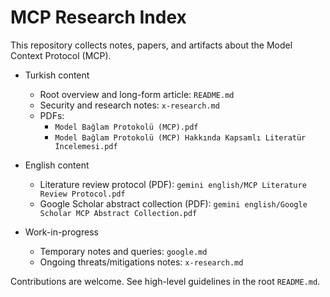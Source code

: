 # MCP Research Index

This repository collects notes, papers, and artifacts about the Model Context Protocol (MCP).

- Turkish content
  - Root overview and long-form article: `README.md`
  - Security and research notes: `x-research.md`
  - PDFs:
    - `Model Bağlam Protokolü (MCP).pdf`
    - `Model Bağlam Protokolü (MCP) Hakkında Kapsamlı Literatür İncelemesi.pdf`

- English content
  - Literature review protocol (PDF): `gemini english/MCP Literature Review Protocol.pdf`
  - Google Scholar abstract collection (PDF): `gemini english/Google Scholar MCP Abstract Collection.pdf`

- Work-in-progress
  - Temporary notes and queries: `google.md`
  - Ongoing threats/mitigations notes: `x-research.md`

Contributions are welcome. See high-level guidelines in the root `README.md`.

